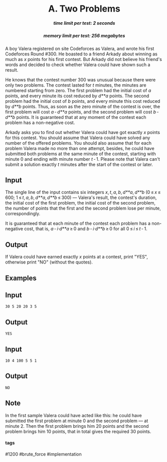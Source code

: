 <h1 style='text-align: center;'> A. Two Problems</h1>

<h5 style='text-align: center;'>time limit per test: 2 seconds</h5>
<h5 style='text-align: center;'>memory limit per test: 256 megabytes</h5>

A boy Valera registered on site Codeforces as Valera, and wrote his first Codeforces Round #300. He boasted to a friend Arkady about winning as much as *x* points for his first contest. But Arkady did not believe his friend's words and decided to check whether Valera could have shown such a result.

He knows that the contest number 300 was unusual because there were only two problems. The contest lasted for *t* minutes, the minutes are numbered starting from zero. The first problem had the initial cost of *a* points, and every minute its cost reduced by *d**a* points. The second problem had the initial cost of *b* points, and every minute this cost reduced by *d**b* points. Thus, as soon as the zero minute of the contest is over, the first problem will cost *a* - *d**a* points, and the second problem will cost *b* - *d**b* points. It is guaranteed that at any moment of the contest each problem has a non-negative cost.

Arkady asks you to find out whether Valera could have got exactly *x* points for this contest. You should assume that Valera could have solved any number of the offered problems. You should also assume that for each problem Valera made no more than one attempt, besides, he could have submitted both problems at the same minute of the contest, starting with minute 0 and ending with minute number *t* - 1. Please note that Valera can't submit a solution exactly *t* minutes after the start of the contest or later.

## Input

The single line of the input contains six integers *x*, *t*, *a*, *b*, *d**a*, *d**b* (0 ≤ *x* ≤ 600; 1 ≤ *t*, *a*, *b*, *d**a*, *d**b* ≤ 300) — Valera's result, the contest's duration, the initial cost of the first problem, the initial cost of the second problem, the number of points that the first and the second problem lose per minute, correspondingly.

It is guaranteed that at each minute of the contest each problem has a non-negative cost, that is, *a* - *i*·*d**a* ≥ 0 and *b* - *i*·*d**b* ≥ 0 for all 0 ≤ *i* ≤ *t* - 1.

## Output

If Valera could have earned exactly *x* points at a contest, print "YES", otherwise print "NO" (without the quotes).

## Examples

## Input


```
30 5 20 20 3 5  

```
## Output


```
YES  

```
## Input


```
10 4 100 5 5 1  

```
## Output


```
NO  

```
## Note

In the first sample Valera could have acted like this: he could have submitted the first problem at minute 0 and the second problem — at minute 2. Then the first problem brings him 20 points and the second problem brings him 10 points, that in total gives the required 30 points.



#### tags 

#1200 #brute_force #implementation 